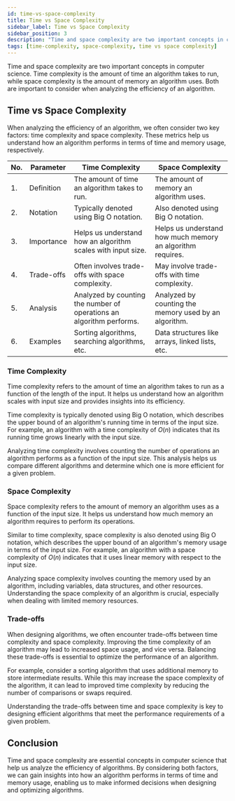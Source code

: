 ```yaml
---
id: time-vs-space-complexity
title: Time vs Space Complexity
sidebar_label: Time vs Space Complexity
sidebar_position: 3
description: "Time and space complexity are two important concepts in computer science. Time complexity is the amount of time an algorithm takes to run, while space complexity is the amount of memory an algorithm uses. Both are important to consider when analyzing the efficiency of an algorithm."
tags: [time-complexity, space-complexity, time vs space complexity]
---
```


Time and space complexity are two important concepts in computer science. Time complexity is the amount of time an algorithm takes to run, while space complexity is the amount of memory an algorithm uses. Both are important to consider when analyzing the efficiency of an algorithm.

<AdsComponent />

## Time vs Space Complexity

When analyzing the efficiency of an algorithm, we often consider two key factors: time complexity and space complexity. These metrics help us understand how an algorithm performs in terms of time and memory usage, respectively.

| **No.** | **Parameter** | **Time Complexity** | **Space Complexity** |
|---------|---------------|---------------------|----------------------|
| 1.      | Definition    | The amount of time an algorithm takes to run. | The amount of memory an algorithm uses. |
| 2.      | Notation      | Typically denoted using Big O notation. | Also denoted using Big O notation. |
| 3.      | Importance    | Helps us understand how an algorithm scales with input size. | Helps us understand how much memory an algorithm requires. |
| 4.      | Trade-offs    | Often involves trade-offs with space complexity. | May involve trade-offs with time complexity. |
| 5.      | Analysis      | Analyzed by counting the number of operations an algorithm performs. | Analyzed by counting the memory used by an algorithm. |
| 6.      | Examples      | Sorting algorithms, searching algorithms, etc. | Data structures like arrays, linked lists, etc. |

### Time Complexity

Time complexity refers to the amount of time an algorithm takes to run as a function of the length of the input. It helps us understand how an algorithm scales with input size and provides insights into its efficiency.

Time complexity is typically denoted using Big O notation, which describes the upper bound of an algorithm's running time in terms of the input size. For example, an algorithm with a time complexity of $O(n)$ indicates that its running time grows linearly with the input size.

Analyzing time complexity involves counting the number of operations an algorithm performs as a function of the input size. This analysis helps us compare different algorithms and determine which one is more efficient for a given problem.

<AdsComponent />

### Space Complexity

Space complexity refers to the amount of memory an algorithm uses as a function of the input size. It helps us understand how much memory an algorithm requires to perform its operations.

Similar to time complexity, space complexity is also denoted using Big O notation, which describes the upper bound of an algorithm's memory usage in terms of the input size. For example, an algorithm with a space complexity of $O(n)$ indicates that it uses linear memory with respect to the input size.

Analyzing space complexity involves counting the memory used by an algorithm, including variables, data structures, and other resources. Understanding the space complexity of an algorithm is crucial, especially when dealing with limited memory resources.

### Trade-offs

When designing algorithms, we often encounter trade-offs between time complexity and space complexity. Improving the time complexity of an algorithm may lead to increased space usage, and vice versa. Balancing these trade-offs is essential to optimize the performance of an algorithm.

For example, consider a sorting algorithm that uses additional memory to store intermediate results. While this may increase the space complexity of the algorithm, it can lead to improved time complexity by reducing the number of comparisons or swaps required.

Understanding the trade-offs between time and space complexity is key to designing efficient algorithms that meet the performance requirements of a given problem.

<AdsComponent />

## Conclusion

Time and space complexity are essential concepts in computer science that help us analyze the efficiency of algorithms. By considering both factors, we can gain insights into how an algorithm performs in terms of time and memory usage, enabling us to make informed decisions when designing and optimizing algorithms.